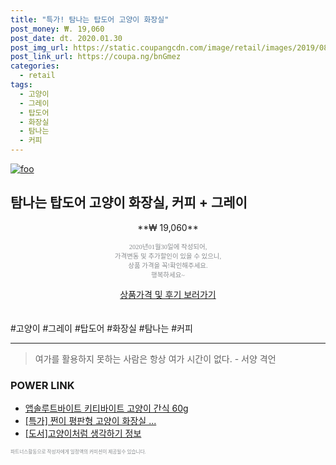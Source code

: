 ```yaml
--- 
title: "특가! 탐나는 탑도어 고양이 화장실" 
post_money: ₩. 19,060 
post_date: dt. 2020.01.30 
post_img_url: https://static.coupangcdn.com/image/retail/images/2019/08/01/3/2/5362600b-0715-4ed5-9730-d12c49c6d1c2.jpg 
post_link_url: https://coupa.ng/bnGmez 
categories: 
  - retail 
tags: 
  - 고양이 
  - 그레이 
  - 탑도어 
  - 화장실 
  - 탐나는 
  - 커피 
--- 
```

[![foo](https://static.coupangcdn.com/image/retail/images/2019/08/01/3/2/5362600b-0715-4ed5-9730-d12c49c6d1c2.jpg)](https://coupa.ng/bnGmez) 

## 탐나는 탑도어 고양이 화장실, 커피 + 그레이 
<p style="text-align: center;">**₩ 19,060**</p> 
<p style="text-align: center;"><span style="color: #898c8f; font-family: Georgia,Times,serif; font-size: 0.75em;">2020년01월30일에 작성되어, <br>가격변동 및 추가할인이 있을 수 있으니,<br> 상품 가격을 꼭!확인해주세요.<br>행복하세요~</span> 
</p>	 
<div markdown="0" style="text-align: center;"><a href="https://coupa.ng/bnGmez" class="btn btn--success">상품가격 및 후기 보러가기</a></div> 
<br><br> 
  #고양이 #그레이 #탑도어 #화장실 #탐나는 #커피 
<hr> 

> 여가를 활용하지 못하는 사람은 항상 여가 시간이 없다. - 서양 격언 


### POWER LINK

* <a href="https://blog.naver.com/fasyy4321/221785245443" target="_blank">앱솔루트바이트 키티바이트 고양이 간식 60g</a>
* <a href="https://blog.naver.com/santokki14/221789655137" target="_blank">[특가] 쩐이 평판형 고양이 화장실 ...</a>
* <a href="https://blog.naver.com/fasyy4321/221775259975" target="_blank">[도서]고양이처럼 생각하기 정보</a>

<span style="color: #898c8f; font-family: Georgia,Times,serif; font-size: 0.55em;">파트너스활동으로 작성자에게 일정액의 커미션이 제공될수 있습니다.</span> 
